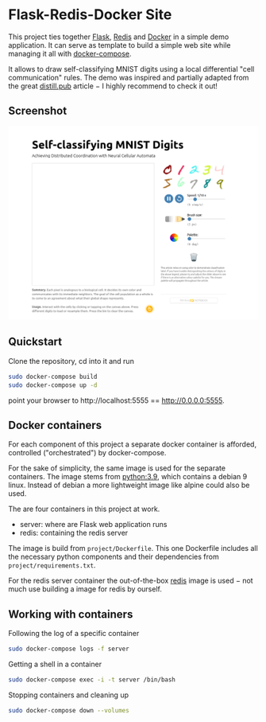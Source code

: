 # Flask-Redis-Docker Site

This project ties together [Flask](http://flask.pocoo.org), [Redis](http://redis.io) and [Docker](http://docker.com) in a simple demo application. It can serve as template to build a simple web site while managing it all with [docker-compose](http://docs.docker.com/compose).

It allows to draw self-classifying MNIST digits using a local differential "cell communication" rules. The demo was inspired and partially adapted from the great [distill.pub](https://distill.pub/2020/selforg/mnist/) article $-$ I highly recommend to check it out!

## Screenshot
![screenshot](figure/demo1.png)


## Quickstart

Clone the repository, cd into it and run
```bash
sudo docker-compose build
sudo docker-compose up -d
```

point your browser to http://localhost:5555 == http://0.0.0.0:5555. 

## Docker containers

For each component of this project a separate docker container is afforded, controlled ("orchestrated") by docker-compose.

For the sake of simplicity, the same image is used for the separate containers. The image stems from [python:3.9](https://hub.docker.com/_/python), which contains a debian 9 linux. Instead of debian a more lightweight image like alpine could also be used.

The are four containers in this project at work.
* server: where are Flask web application runs
* redis: containing the redis server

The image is build from `project/Dockerfile`. This one Dockerfile includes all the necessary python components and their dependencies from `project/requirements.txt`.

For the redis server container the out-of-the-box [redis](https://hub.docker.com/_/redis) image is used $-$ not much use building a image for redis by ourself.


## Working with containers

Following the log of a specific container
```bash
sudo docker-compose logs -f server
```

Getting a shell in a container
```bash
sudo docker-compose exec -i -t server /bin/bash
```

Stopping containers and cleaning up
```bash
sudo docker-compose down --volumes
```
